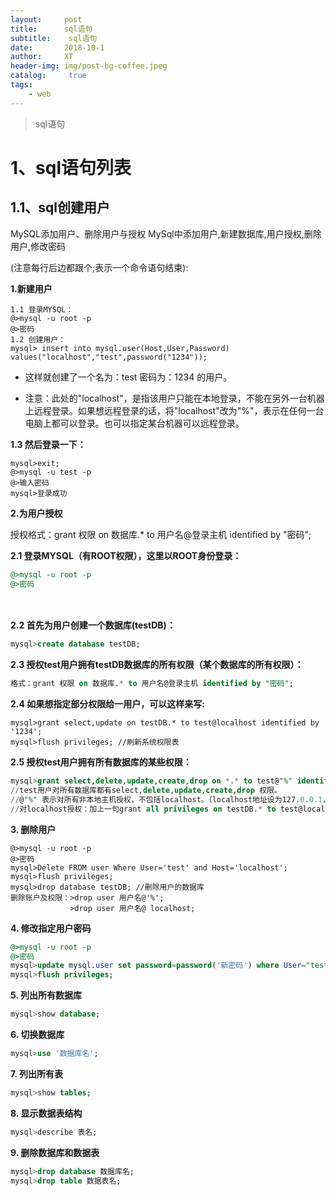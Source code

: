 ```yaml
---
layout:     post
title:      sql语句
subtitle:    sql语句
date:       2018-10-1
author:     XT
header-img: img/post-bg-coffee.jpeg
catalog: 	 true
tags:
    - web
---
```



> sql语句

# 1、sql语句列表

## 1.1、sql创建用户

MySQL添加用户、删除用户与授权
MySql中添加用户,新建数据库,用户授权,删除用户,修改密码

(注意每行后边都跟个;表示一个命令语句结束):

**1.新建用户**

```mysql
1.1 登录MYSQL：
@>mysql -u root -p
@>密码
1.2 创建用户：
mysql> insert into mysql.user(Host,User,Password) values("localhost","test",password("1234"));
```

*  这样就创建了一个名为：test 密码为：1234 的用户。

* 注意：此处的"localhost"，是指该用户只能在本地登录，不能在另外一台机器上远程登录。如果想远程登录的话，将"localhost"改为"%"，表示在任何一台电脑上都可以登录。也可以指定某台机器可以远程登录。

**1.3 然后登录一下：**

```mysql
mysql>exit;
@>mysql -u test -p
@>输入密码
mysql>登录成功
```

**2.为用户授权**

授权格式：grant 权限 on 数据库.* to 用户名@登录主机 identified by "密码";　

**2.1 登录MYSQL（有ROOT权限），这里以ROOT身份登录：**

```sql
@>mysql -u root -p
@>密码
```

　　

**2.2 首先为用户创建一个数据库(testDB)：**

```sql
mysql>create database testDB;
```



**2.3 授权test用户拥有testDB数据库的所有权限（某个数据库的所有权限）：**

```sql
格式：grant 权限 on 数据库.* to 用户名@登录主机 identified by "密码";　
```



**2.4 如果想指定部分权限给一用户，可以这样来写:**

```mysql
mysql>grant select,update on testDB.* to test@localhost identified by '1234';
mysql>flush privileges; //刷新系统权限表
```



**2.5 授权test用户拥有所有数据库的某些权限：** 　 

```sql
mysql>grant select,delete,update,create,drop on *.* to test@"%" identified by "1234";
//test用户对所有数据库都有select,delete,update,create,drop 权限。
//@"%" 表示对所有非本地主机授权，不包括localhost。（localhost地址设为127.0.0.1，如果设为真实的本地地址，不知道是否可以，没有验证。）
//对localhost授权：加上一句grant all privileges on testDB.* to test@localhost identified by '1234';即可。
```



**3. 删除用户**

 ```
@>mysql -u root -p
@>密码
mysql>Delete FROM user Where User='test' and Host='localhost';
mysql>flush privileges;
mysql>drop database testDB; //删除用户的数据库
删除账户及权限：>drop user 用户名@'%';
　　　　　　　　>drop user 用户名@ localhost; 
 ```



**4. 修改指定用户密码**

  ```sql
@>mysql -u root -p
@>密码
mysql>update mysql.user set password=password('新密码') where User="test" and Host="localhost";
mysql>flush privileges;
  ```



**5. 列出所有数据库**

```sql
mysql>show database;
```



**6. 切换数据库**

```sql
mysql>use '数据库名';
```



**7. 列出所有表**

```sql
mysql>show tables;
```



**8. 显示数据表结构**

```sql
mysql>describe 表名;
```



**9. 删除数据库和数据表**

```sql
mysql>drop database 数据库名;
mysql>drop table 数据表名;
```



 